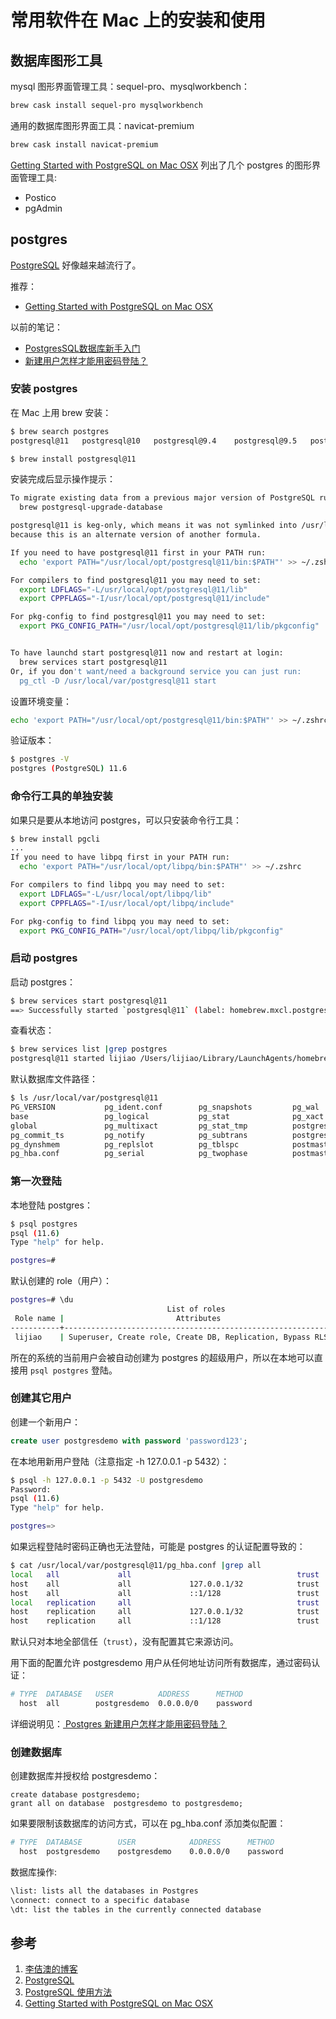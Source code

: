 <!-- toc -->
# 常用软件在 Mac 上的安装和使用

## 数据库图形工具

mysql 图形界面管理工具：sequel-pro、mysqlworkbench：

```sh
brew cask install sequel-pro mysqlworkbench
```

通用的数据库图形界面工具：navicat-premium

```sh
brew cask install navicat-premium
```

[Getting Started with PostgreSQL on Mac OSX][4] 列出了几个 postgres 的图形界面管理工具:

* Postico
* pgAdmin

## postgres

[PostgreSQL][2] 好像越来越流行了。

推荐：

* [Getting Started with PostgreSQL on Mac OSX][4]

以前的笔记：

* [PostgresSQL数据库新手入门](https://www.lijiaocn.com/%E6%8A%80%E5%B7%A7/2017/08/31/postgre-usage.html)
* [新建用户怎样才能用密码登陆？](https://www.lijiaocn.com/%E6%8A%80%E5%B7%A7/2018/09/28/postgres-user-manage.html)

### 安装 postgres

在 Mac 上用 brew 安装：

```sh
$ brew search postgres
postgresql@11   postgresql@10   postgresql@9.4    postgresql@9.5   postgresql@9.6

$ brew install postgresql@11
```

安装完成后显示操作提示：

```sh
To migrate existing data from a previous major version of PostgreSQL run:
  brew postgresql-upgrade-database

postgresql@11 is keg-only, which means it was not symlinked into /usr/local,
because this is an alternate version of another formula.

If you need to have postgresql@11 first in your PATH run:
  echo 'export PATH="/usr/local/opt/postgresql@11/bin:$PATH"' >> ~/.zshrc

For compilers to find postgresql@11 you may need to set:
  export LDFLAGS="-L/usr/local/opt/postgresql@11/lib"
  export CPPFLAGS="-I/usr/local/opt/postgresql@11/include"

For pkg-config to find postgresql@11 you may need to set:
  export PKG_CONFIG_PATH="/usr/local/opt/postgresql@11/lib/pkgconfig"


To have launchd start postgresql@11 now and restart at login:
  brew services start postgresql@11
Or, if you don't want/need a background service you can just run:
  pg_ctl -D /usr/local/var/postgresql@11 start
```

设置环境变量：

```sh
echo 'export PATH="/usr/local/opt/postgresql@11/bin:$PATH"' >> ~/.zshrc
```

验证版本：

```sh
$ postgres -V
postgres (PostgreSQL) 11.6
```

### 命令行工具的单独安装

如果只是要从本地访问 postgres，可以只安装命令行工具：

```sh
$ brew install pgcli
...
If you need to have libpq first in your PATH run:
  echo 'export PATH="/usr/local/opt/libpq/bin:$PATH"' >> ~/.zshrc

For compilers to find libpq you may need to set:
  export LDFLAGS="-L/usr/local/opt/libpq/lib"
  export CPPFLAGS="-I/usr/local/opt/libpq/include"

For pkg-config to find libpq you may need to set:
  export PKG_CONFIG_PATH="/usr/local/opt/libpq/lib/pkgconfig"
```

### 启动 postgres

启动 postgres：

```sh
$ brew services start postgresql@11
==> Successfully started `postgresql@11` (label: homebrew.mxcl.postgresql@11)
```

查看状态：

```sh
$ brew services list |grep postgres
postgresql@11 started lijiao /Users/lijiao/Library/LaunchAgents/homebrew.mxcl.postgresql@11.plist
```

默认数据库文件路径：

```sh
$ ls /usr/local/var/postgresql@11
PG_VERSION           pg_ident.conf        pg_snapshots         pg_wal
base                 pg_logical           pg_stat              pg_xact
global               pg_multixact         pg_stat_tmp          postgresql.auto.conf
pg_commit_ts         pg_notify            pg_subtrans          postgresql.conf
pg_dynshmem          pg_replslot          pg_tblspc            postmaster.opts
pg_hba.conf          pg_serial            pg_twophase          postmaster.pid
```

### 第一次登陆

本地登陆 postgres：

```sh
$ psql postgres
psql (11.6)
Type "help" for help.

postgres=#
```

默认创建的 role（用户）：

```sh
postgres=# \du
                                   List of roles
 Role name |                         Attributes                         | Member of
-----------+------------------------------------------------------------+-----------
 lijiao    | Superuser, Create role, Create DB, Replication, Bypass RLS | {}
```

所在的系统的当前用户会被自动创建为 postgres 的超级用户，所以在本地可以直接用 `psql postgres` 登陆。

### 创建其它用户

创建一个新用户：

```sql
create user postgresdemo with password 'password123';
```

在本地用新用户登陆（注意指定 -h 127.0.0.1 -p 5432）：

```sh
$ psql -h 127.0.0.1 -p 5432 -U postgresdemo
Password:
psql (11.6)
Type "help" for help.

postgres=>
```

如果远程登陆时密码正确也无法登陆，可能是 postgres 的认证配置导致的：

```sh
$ cat /usr/local/var/postgresql@11/pg_hba.conf |grep all
local   all             all                                     trust
host    all             all             127.0.0.1/32            trust
host    all             all             ::1/128                 trust
local   replication     all                                     trust
host    replication     all             127.0.0.1/32            trust
host    replication     all             ::1/128                 trust
```

默认只对本地全部信任（`trust`），没有配置其它来源访问。

用下面的配置允许 postgresdemo 用户从任何地址访问所有数据库，通过密码认证：

```sh
# TYPE  DATABASE   USER          ADDRESS      METHOD
  host  all        postgresdemo  0.0.0.0/0    password
```

详细说明见：[ Postgres 新建用户怎样才能用密码登陆？](https://www.lijiaocn.com/%E6%8A%80%E5%B7%A7/2018/09/28/postgres-user-manage.html)

### 创建数据库

创建数据库并授权给 postgresdemo：

```mysql
create database postgresdemo;
grant all on database  postgresdemo to postgresdemo;
```

如果要限制该数据库的访问方式，可以在 pg_hba.conf 添加类似配置：

```sh
# TYPE  DATABASE        USER            ADDRESS      METHOD
  host  postgresdemo    postgresdemo    0.0.0.0/0    password
```

数据库操作:

```sh
\list: lists all the databases in Postgres
\connect: connect to a specific database
\dt: list the tables in the currently connected database
```

## 参考

1. [李佶澳的博客][1]
2. [PostgreSQL][2]
3. [PostgreSQL 使用方法][3]
4. [Getting Started with PostgreSQL on Mac OSX][4]

[1]: https://www.lijiaocn.com "李佶澳的博客"
[2]: https://www.postgresql.org/ "PostgreSQL"
[3]: https://www.lijiaocn.com/tags/all.html#postgres "postgres usage"
[4]: https://www.codementor.io/@engineerapart/getting-started-with-postgresql-on-mac-osx-are8jcopb "Getting Started with PostgreSQL on Mac OSX"
